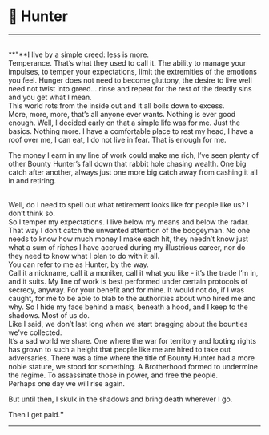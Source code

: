 # 🏹 **Hunter**

---

<br>
**"**I live by a simple creed: less is more.

<br> 
Temperance. That’s what they used to call it. The ability to manage your impulses, to temper your expectations, limit the extremities of the emotions you feel. Hunger does not need to become gluttony, the desire to live well need not twist into greed… rinse and repeat for the rest of the deadly sins and you get what I mean.

<br>
This world rots from the inside out and it all boils down to excess.

<br>
More, more, more, that’s all anyone ever wants. Nothing is ever good enough. Well, I decided early on that a simple life was for me. Just the basics. Nothing more. I have a comfortable place to rest my head, I have a roof over me, I can eat, I do not live in fear. That is enough for me.

The money I earn in my line of work could make me rich, I’ve seen plenty of other Bounty Hunter’s fall down that rabbit hole chasing wealth. One big catch after another, always just one more big catch away from cashing it all in and retiring.

<br>
Well, do I need to spell out what retirement looks like for people like us? I don’t think so.

<br>
So I temper my expectations. I live below my means and below the radar. That way I don’t catch the unwanted attention of the boogeyman. No one needs to know how much money I make each hit, they needn’t know just what a sum of riches I have accrued during my illustrious career, nor do they need to know what I plan to do with it all.

<br>
You can refer to me as Hunter, by the way.

<br>
Call it a nickname, call it a moniker, call it what you like - it’s the trade I’m in, and it suits. My line of work is best performed under certain protocols of secrecy, anyway. For your benefit and for mine. It would not do, if I was caught, for me to be able to blab to the authorities about who hired me and why. So I hide my face behind a mask, beneath a hood, and I keep to the shadows. Most of us do.

<br>
Like I said, we don’t last long when we start bragging about the bounties we’ve collected.

<br>
It’s a sad world we share. One where the war for territory and looting rights has grown to such a height that people like me are hired to take out adversaries. There was a time where the title of Bounty Hunter had a more noble stature, we stood for something. A Brotherhood formed to undermine the regime. To assassinate those in power, and free the people.

<br>
Perhaps one day we will rise again.

But until then, I skulk in the shadows and bring death wherever I go.

Then I get paid.**"**

---
